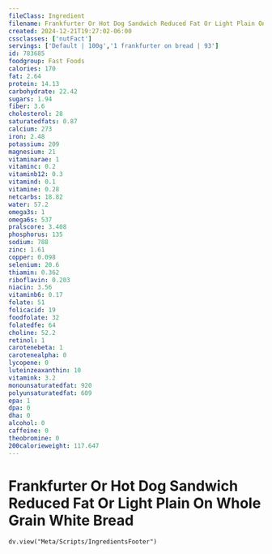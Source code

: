 ```yaml
---
fileClass: Ingredient
filename: Frankfurter Or Hot Dog Sandwich Reduced Fat Or Light Plain On Whole Grain White Bread
created: 2024-12-21T19:27:02-06:00
cssclasses: ['nutFact']
servings: ['Default | 100g','1 frankfurter on bread | 93']
id: 783685
foodgroup: Fast Foods
calories: 170
fat: 2.64
protein: 14.13
carbohydrate: 22.42
sugars: 1.94
fiber: 3.6
cholesterol: 28
saturatedfats: 0.87
calcium: 273
iron: 2.48
potassium: 209
magnesium: 21
vitaminarae: 1
vitaminc: 0.2
vitaminb12: 0.3
vitamind: 0.1
vitamine: 0.28
netcarbs: 18.82
water: 57.2
omega3s: 1
omega6s: 537
pralscore: 3.408
phosphorus: 135
sodium: 788
zinc: 1.61
copper: 0.098
selenium: 20.6
thiamin: 0.362
riboflavin: 0.203
niacin: 3.56
vitaminb6: 0.17
folate: 51
folicacid: 19
foodfolate: 32
folatedfe: 64
choline: 52.2
retinol: 1
carotenebeta: 1
carotenealpha: 0
lycopene: 0
luteinzeaxanthin: 10
vitamink: 3.2
monounsaturatedfat: 920
polyunsaturatedfat: 609
epa: 1
dpa: 0
dha: 0
alcohol: 0
caffeine: 0
theobromine: 0
200calorieweight: 117.647
---
```


# Frankfurter Or Hot Dog Sandwich Reduced Fat Or Light Plain On Whole Grain White Bread

```dataviewjs
dv.view("Meta/Scripts/IngredientsFooter")
```